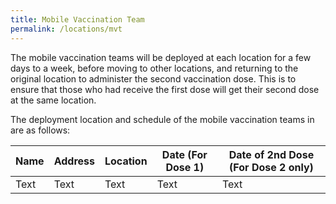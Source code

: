 ```yaml
---
title: Mobile Vaccination Team
permalink: /locations/mvt
---
```

 The mobile vaccination teams will be deployed at each location for a few days to a week, before moving to other locations, and returning to the original location to administer the second vaccination dose. This is to ensure that those who had receive the first dose will get their second dose at the same location.

 
 The deployment location and schedule of the mobile vaccination teams in are as follows:
 
 
| **Name** | **Address** | **Location** | **Date (For Dose 1)** | **Date of 2nd Dose (For Dose 2 only)** |
| -------- | -------- | -------- | -------- | -------- | 
| Text     | Text     | Text     | Text     | Text     | Text     |



